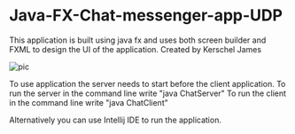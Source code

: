 # Java-FX-Chat-messenger-app-UDP
This application is built using java fx and uses both screen builder and FXML to design the UI of the application.
Created by Kerschel James

![pic](https://user-images.githubusercontent.com/17114163/36848358-661075bc-1d37-11e8-80b6-8c814ba7509a.png)

To use application the server needs to start before the client application.
To run the server in the command line write "java ChatServer"
To run the client in the command line write "java ChatClient"

Alternatively you can use Intellij IDE to run the application.
